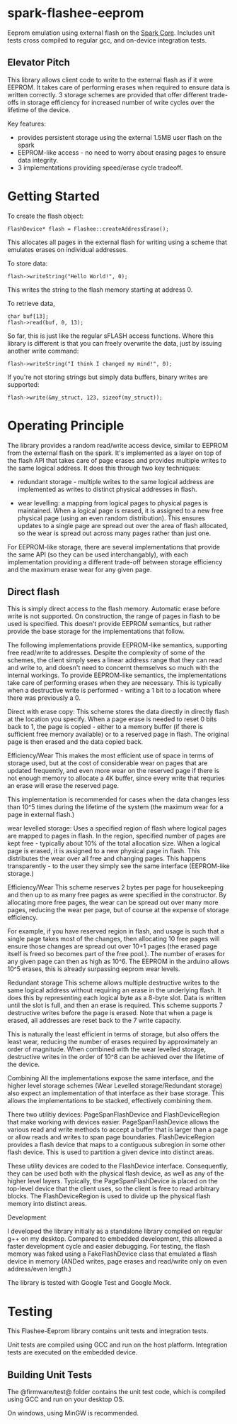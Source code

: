 spark-flashee-eeprom
====================

Eeprom emulation using external flash on the [Spark Core](http://spark.io).
Includes unit tests cross compiled to regular gcc, and on-device integration tests.

Elevator Pitch
--------------

This library allows client code to write to the external flash as if it were
EEPROM. It takes care of performing erases when required to ensure
data is written correctly. 3 storage schemes are provided that offer
different trade-offs in storage efficiency for increased number of write
cycles over the lifetime of the device.

Key features:

- provides persistent storage using the external 1.5MB user flash on the spark
- EEPROM-like access - no need to worry about erasing pages to ensure data integrity.
- 3 implementations providing speed/erase cycle tradeoff.


Getting Started
===============

To create the flash object:

    FlashDevice* flash = Flashee::createAddressErase();

This allocates all pages in the external flash for writing using a scheme that emulates erases on individual addresses.

To store data:

    flash->writeString("Hello World!", 0);

This writes the string to the flash memory starting at address 0.

To retrieve data,

    char buf[13];
    flash->read(buf, 0, 13);


So far, this is just like the regular sFLASH access functions. Where this library is different is that you can freely
overwrite the data, just by issuing another write command:

    flash->writeString("I think I changed my mind!", 0);


If you're not storing strings but simply data buffers, binary writes are supported:

    flash->write(&my_struct, 123, sizeof(my_struct));




Operating Principle
===================

The library provides a random read/write access device, similar to
EEPROM from the external flash on the spark. It's implemented as a layer on
top of the flash API that takes care of page erases and provides multiple
writes to the same logical address. It does this through two key
techniques:

- redundant storage - multiple writes to the same logical address are
implemented as writes to distinct physical addresses in flash.

- wear levelling: a mapping from logical pages to physical pages is
maintained. When a logical page is erased, it is assigned to a new free
physical page (using an even random distribution). This ensures updates
to a single page are spread out over the area of flash allocated, so the
wear is spread out across many pages rather than just one.

For EEPROM-like storage, there are several implementations that
provide the same API (so they can be used interchangably), with each
implementation providing a different trade-off between storage efficiency
and the maximum erase wear for any given page.

Direct flash
------------

This is simply direct access to the flash memory. Automatic erase before
write is not supported. On construction, the range of pages in flash to be
used is specified. This doesn't provide EEPROM semantics, but rather
provide the base storage for the implementations that follow.

The following implementations provide EEPROM-like semantics,
supporting free read/write to addresses. Despite the complexity of some
of the schemes, the client simply sees a linear address range that they
can read and write to, and doesn't need to concernt themselves so much
with the internal workings. To provide EEPROM-like semantics, the
implementations take care of performing erases when they are
necessary. This is typically when a destructive write is performed - writing
a 1 bit to a location where there was previously a 0.

Direct with erase copy:
This scheme stores the data directly in directly flash at the location you
specify. When a page erase is needed to reset 0 bits back to 1, the page
is copied - either to a memory buffer (if there is sufficient free memory
available) or to a reserved page in flash. The original page is then erased
and the data copied back.

Efficiency/Wear
This makes the most efficient use of space in terms of storage used, but
at the cost of considerable wear on pages that are updated frequently,
and even more wear on the reserved page if there is not enough memory
to allocate a 4K buffer, since  every write that requries an erase will erase
the reserved page.

This implementation is recommended for cases when the data changes
less than 10^5 times during the lifetime of the system (the maximum wear
for a page in external flash.)

wear levelled storage:
Uses a specified region of flash where logical pages are mapped to
pages in flash. In the region, specified number of pages are kept free -
typically about 10% of the total allocation size. When a logical page is
erased, it is assigned to a new physical page in flash. This distributes the
wear over all free and changing pages. This happens transparently - to
the user they simply see the same interface (EEPROM-like storage.)

Efficiency/Wear
This scheme reserves 2 bytes per page for housekeeping and then up to
as many free pages as were specified in the constructor. By allocating
more free pages, the wear can be spread out over many more pages,
reducing the wear per page, but of course at the expense of storage
efficiency.

For example, if you have reserved region in flash, and usage is such that
a single page takes most of the changes, then allocating 10 free pages
will ensure those changes are spread out over 10+1 pages (the erased
page itself is freed so becomes part of the free pool.). The number of
erases for any given page can then as high as 10^6.  The EEPROM in
the arduino allows 10^5 erases, this is already surpassing eeprom wear
levels.

Redundant storage
This scheme allows multiple destructive writes to the same logical
address without requiring an erase in the underlying flash. It does this by
representing each logical byte as a 8-byte slot. Data is written until the slot
is full, and then an erase is required. This scheme supports 7 destructive
writes before the page is erased. Note that when a page is erased, all
addresses are reset back to the 7 write capacity.

This is naturally the least efficient in terms of storage, but also offers the
least wear, reducing the number of erases required by approximately an
order of magnitude. When combined with the wear levelled storage,
destructive writes in the order of 10^8 can be achieved over the lifetime
of the device.

Combining
All the implementations expose the same interface, and the higher level
storage schemes (Wear Levelled storage/Redundant storage) also
expect an implementation of that interface as their base storage. This
allows the implementations to be stacked, effectively combining them.

There two utilitiy devices: PageSpanFlashDevice and FlashDeviceRegion
that make working with devices easier. PageSpanFlashDevice allows the
various read and write methods to accept a buffer that is larger than a
page or allow reads and writes to span page boundaries.
FlashDeviceRegion provides a flash device that maps to a contiguous
subregion in some other flash device. This is used to partition a given
device into distinct areas.

These utility devices are coded to the FlashDevice interface.
Consequently, they can be used both with the physical flash device, as
well as any of the higher level layers. Typically, the PageSpanFlashDevice
is placed on the top-level device that the client uses, so the client is free
to read arbitrary blocks. The FlashDeviceRegion is used to divide up the
physical flash memory into distinct areas.


Development

I developed the library initially as a standalone library compiled on regular
g++ on my desktop. Compared to embedded development, this allowed a
faster development cycle and easier debugging. For testing, the flash
memory was faked using a FakeFlashDevice class that emulated a flash
device in memory (ANDed writes, page erases and read/write only on
even address/even length.)

The library is tested with Google Test and Google Mock.



Testing
=======
This Flashee-Eeprom library contains unit tests and integration tests.

Unit tests are compiled using GCC and run on the host platform.
Integration tests are executed on the embedded device.


Building Unit Tests
-------------------

The @firmware/test@ folder contains the unit test code, which is compiled using GCC and run on your desktop OS.

On windows, using MinGW is recommended.



